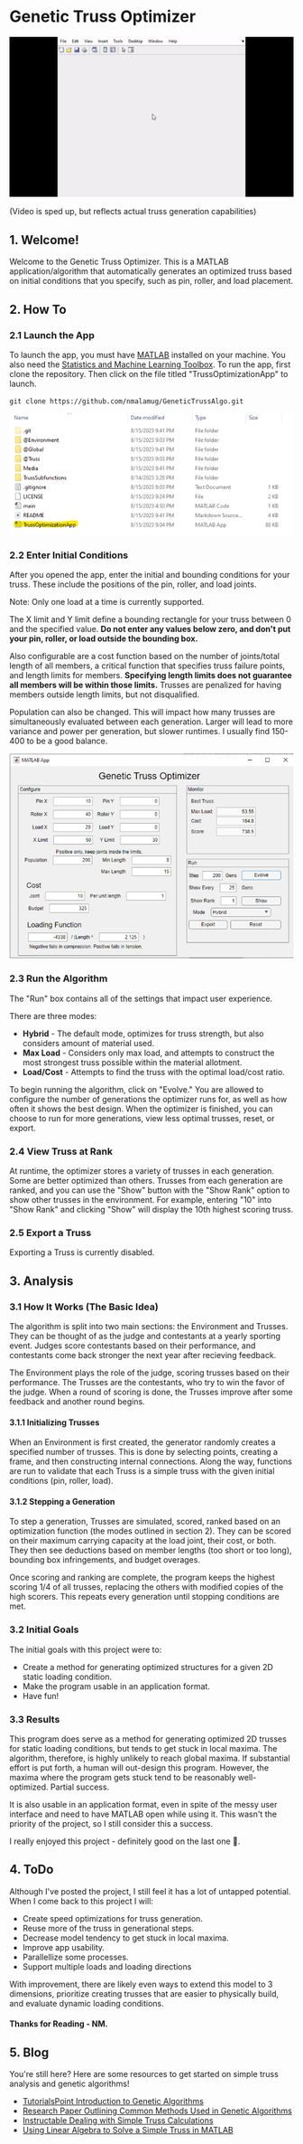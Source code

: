 # Genetic Truss Optimizer
<img src="./Media/TrussProgGif.gif">

(Video is sped up, but reflects actual truss generation capabilities)

## 1. Welcome!
Welcome to the Genetic Truss Optimizer. This is a MATLAB application/algorithm that automatically generates an optimized truss based on initial conditions that you specify, such as pin, roller, and load placement. 

## 2. How To

### 2.1 Launch the App

To launch the app, you must have [MATLAB](https://www.mathworks.com/products/matlab.html) installed on your machine. You also need the [Statistics and Machine Learning Toolbox](https://www.mathworks.com/products/statistics.html). To run the app, first clone the repository. Then click on the file titled "TrussOptimizationApp" to launch. 

```
git clone https://github.com/nmalamug/GeneticTrussAlgo.git
```
<img src="./Media/WhereToClick.png">

### 2.2 Enter Initial Conditions

After you opened the app, enter the initial and bounding conditions for your truss. These include the positions of the pin, roller, and load joints. 

Note: Only one load at a time is currently supported. 

The X limit and Y limit define a bounding rectangle for your truss between 0 and the specified value. **Do not enter any values below zero, and don't put your pin, roller, or load outside the bounding box.**

Also configurable are a cost function based on the number of joints/total length of all members, a critical function that specifies truss failure points, and length limits for members. **Specifying length limits does not guarantee all members will be within those limits.** Trusses are penalized for having members outside length limits, but not disqualified. 

Population can also be changed. This will impact how many trusses are simultaneously evaluated between each generation. Larger will lead to more variance and power per generation, but slower runtimes. I usually find 150-400 to be a good balance. 

<img src="./Media/TrussProgramGUI.png">

### 2.3 Run the Algorithm

The "Run" box contains all of the settings that impact user experience. 

There are three modes: 

- **Hybrid** - The default mode, optimizes for truss strength, but also considers amount of material used.
- **Max Load** - Considers only max load, and attempts to construct the most strongest truss possible within the material allotment. 
- **Load/Cost** - Attempts to find the truss with the optimal load/cost ratio. 

To begin running the algorithm, click on "Evolve." You are allowed to configure the number of generations the optimizer runs for, as well as how often it shows the best design. When the optimizer is finished, you can choose to run for more generations, view less optimal trusses, reset, or export. 

### 2.4 View Truss at Rank

At runtime, the optimizer stores a variety of trusses in each generation. Some are better optimized than others. Trusses from each generation are ranked, and you can use the "Show" button with the "Show Rank" option to show other trusses in the environment. For example, entering "10" into "Show Rank" and clicking "Show" will display the 10th highest scoring truss. 

### 2.5 Export a Truss

Exporting a Truss is currently disabled. 

## 3. Analysis

### 3.1 How It Works (The Basic Idea)

The algorithm is split into two main sections: the Environment and Trusses. They can be thought of as the judge and contestants at a yearly sporting event. Judges score contestants based on their performance, and contestants come back stronger the next year after recieving feedback. 

The Environment plays the role of the judge, scoring trusses based on their performance. The Trusses are the contestants, who try to win the favor of the judge. When a round of scoring is done, the Trusses improve after some feedback and another round begins. 

#### 3.1.1 Initializing Trusses

When an Environment is first created, the generator randomly creates a specified number of trusses. This is done by selecting points, creating a frame, and then constructing internal connections. Along the way, functions are run to validate that each Truss is a simple truss with the given initial conditions (pin, roller, load).

#### 3.1.2 Stepping a Generation

To step a generation, Trusses are simulated, scored, ranked based on an optimization function (the modes outlined in section 2). They can be scored on their maximum carrying capacity at the load joint, their cost, or both. They then see deductions based on member lengths (too short or too long), bounding box infringements, and budget overages. 

Once scoring and ranking are complete, the program keeps the highest scoring 1/4 of all trusses, replacing the others with modified copies of the high scorers. This repeats every generation until stopping conditions are met. 

### 3.2 Initial Goals

The initial goals with this project were to:
- Create a method for generating optimized structures for a given 2D static loading condition.
- Make the program usable in an application format.
- Have fun!

### 3.3 Results

This program does serve as a method for generating optimized 2D trusses for static loading conditions, but tends to get stuck in local maxima. The algorithm, therefore, is highly unlikely to reach global maxima. If substantial effort is put forth, a human will out-design this program. However, the maxima where the program gets stuck tend to be reasonably well-optimized. Partial success. 

It is also usable in an application format, even in spite of the messy user interface and need to have MATLAB open while using it. This wasn't the priority of the project, so I still consider this a success. 

I really enjoyed this project - definitely good on the last one 🎉.

## 4. ToDo
Although I've posted the project, I still feel it has a lot of untapped potential. When I come back to this project I will:
- Create speed optimizations for truss generation.
- Reuse more of the truss in generational steps.
- Decrease model tendency to get stuck in local maxima. 
- Improve app usability.
- Parallellize some processes.
- Support multiple loads and loading directions

With improvement, there are likely even ways to extend this model to 3 dimensions, prioritize creating trusses that are easier to physically build, and evaluate dynamic loading conditions. 

#### Thanks for Reading - NM.

## 5. Blog
You're still here? Here are some resources to get started on simple truss analysis and genetic algorithms!
- [TutorialsPoint Introduction to Genetic Algorithms](https://www.tutorialspoint.com/genetic_algorithms/genetic_algorithms_introduction.htm)
- [Research Paper Outlining Common Methods Used in Genetic Algorithms](https://www.sciencedirect.com/science/article/abs/pii/B9780444506801500723)
- [Instructable Dealing with Simple Truss Calculations](https://www.instructables.com/Analyzing-a-Simple-Truss-by-the-Method-of-Joints/)
- [Using Linear Algebra to Solve a Simple Truss in MATLAB](https://ecs.syr.edu/faculty/glauser/mae315/es100/lec605.pdf)
